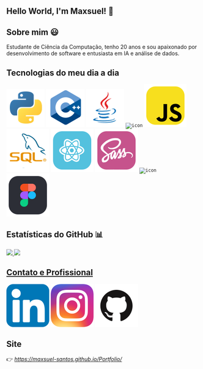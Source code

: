 ## Hello World, I'm Maxsuel! 🖖

## Sobre mim 😃

Estudante de Ciência da Computação, tenho 20 anos e sou apaixonado por desenvolvimento de software e entusiasta em IA e análise de dados.

## Tecnologias do meu dia a dia

<code title='Html'>![icon](_GitHub/img/python.svg)</code>
<code title='Html'>![icon](_GitHub/img/c++.svg)</code>
<code title='Html'>![icon](_GitHub/img/java.svg)</code>
<code title='Html'>![icon](_GitHub/img/springboot.svg.svg)</code>
<code title='Html'>![icon](_GitHub/img/javascript-icon.svg)</code>
<code title='Html'>![icon](_GitHub/img/sql-logo.svg)</code>
<code title='Html'>![icon](_GitHub/img/react-icon.svg)</code>
<code title='Html'>![icon](_GitHub/img/sass-icon.svg)</code>
<code title='Html'>![icon](_GitHub/img/arduino.svg.svg)</code>
<code title='Html'>![icon](_GitHub/img/figma-icon.svg)</code>

## Estatísticas do GitHub 📊

<a href="https://github.com/Maxsuel-Santos">
<img height="160em" src="https://github-readme-stats.vercel.app/api?username=Maxsuel-Santos&layout=compact&theme=vue-dark"/>   
<img height="160em" src="https://github-readme-stats.vercel.app/api/top-langs/?username=Maxsuel-Santos&layout=compact&theme=vue-dark"/>
  
## Contato e Profissional

<a href="https://www.linkedin.com/in/maxsuel-santos-3349b81b2/" target="_blank"><code title='Linkedin'>![Social](_GitHub/img/linkedin-icon.svg)</code></a>
<a href="https://instagram.com/santosmaxsuel_" target="_blank"><code title='Instagram'>![Social](_GitHub/img/instagram-icon.svg)</code></a>
<a href="https://github.com/Maxsuel-Santos" target="_blank"><code title='GitHub'>![Social](_GitHub/img/github-icon.svg)</code></a>

## Site

👉 _https://maxsuel-santos.github.io/Portfolio/_
